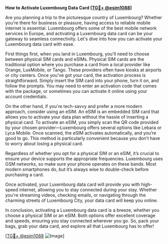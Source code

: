 **How to Activate Luxembourg Data Card [[TG💪+ @esim1088](https://t.me/s/esim1088)]**

Are you planning a trip to the picturesque country of Luxembourg? Whether you're there for business or pleasure, having access to reliable mobile internet is essential. Luxembourg offers some of the best mobile network services in Europe, and activating a Luxembourg data card can be your gateway to seamless connectivity. Let's dive into how you can activate your Luxembourg data card with ease.

First things first, when you land in Luxembourg, you'll need to choose between physical SIM cards and eSIMs. Physical SIM cards are the traditional option where you purchase a card from a local provider like Orange, LuxMobile, or Tango. These providers often have kiosks at airports or city centers. Once you've got your card, the activation process is straightforward. Simply insert the SIM card into your phone, turn it on, and follow the prompts. You may need to enter an activation code that comes with the package, or sometimes you can activate it online using your account credentials.

On the other hand, if you're tech-savvy and prefer a more modern approach, consider using an eSIM. An eSIM is an embedded SIM card that allows you to activate your data plan without the hassle of inserting a physical card. To activate an eSIM, you simply scan the QR code provided by your chosen provider—Luxembourg offers several options like Lebara or Lyca Mobile. Once scanned, the eSIM activates automatically, and you’re good to go. This method is particularly convenient because you don’t have to worry about losing a physical card.

Regardless of whether you opt for a physical SIM or an eSIM, it’s crucial to ensure your device supports the appropriate frequencies. Luxembourg uses GSM networks, so make sure your phone operates on these bands. Most modern smartphones do, but it’s always wise to double-check before purchasing a card.

Once activated, your Luxembourg data card will provide you with high-speed internet, allowing you to stay connected during your stay. Whether you're streaming videos, checking emails, or navigating through the charming streets of Luxembourg City, your data card will keep you online.

In conclusion, activating a Luxembourg data card is a breeze, whether you choose a physical SIM or an eSIM. Both options offer excellent coverage and speeds, ensuring you stay connected wherever you go. So, pack your bags, grab your data card, and explore all that Luxembourg has to offer! 

[[TG💪+ @esim1088](https://t.me/s/esim1088) ![Image](https://i.postimg.cc/Y0z9fWf4/image.png)]